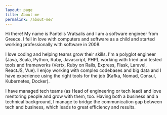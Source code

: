 ```yaml
---
layout: page
title: About me
permalink: /about-me/
---
```


Hi there! My name is Pantelis Vratsalis and I am a software engineer from Greece. I fell in love with computers and software as a child and started working professionally with software in 2008.

I love coding and helping teams grow their skills. I'm a polyglot engineer (Java, Scala, Python, Ruby, Javascript, PHP), working with tried and tested tools and frameworks (Vertx, Ruby on Rails, Express, Flask, Laravel, ReactJS, Vue). I enjoy working with complex codebases and big data and I have experience using the right tools for the job (Kafka, Nomad, Consul, Kubernetes, Docker).

I have managed tech teams (as Head of engineering or tech lead) and love mentoring people and grow with them, too. Having both a business and a technical background, I manage to bridge the communication gap between tech and business, which leads to great efficiency and results. 

